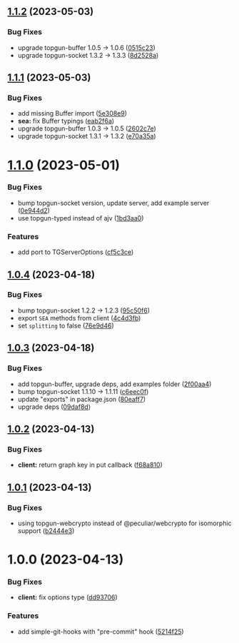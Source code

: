 ## [1.1.2](https://github.com/TopGunBuild/topgun/compare/v1.1.1...v1.1.2) (2023-05-03)


### Bug Fixes

* upgrade topgun-buffer 1.0.5 -> 1.0.6 ([0515c23](https://github.com/TopGunBuild/topgun/commit/0515c231c10417486c8c13c13435af0195556aa0))
* upgrade topgun-socket 1.3.2 -> 1.3.3 ([8d2528a](https://github.com/TopGunBuild/topgun/commit/8d2528a4507675b67e26ae093476f53c05bc269a))

## [1.1.1](https://github.com/TopGunBuild/topgun/compare/v1.1.0...v1.1.1) (2023-05-03)


### Bug Fixes

* add missing Buffer import ([5e308e9](https://github.com/TopGunBuild/topgun/commit/5e308e93c42d02f291120117664630c8f6cfcb45))
* **sea:** fix Buffer typings ([eab2f6a](https://github.com/TopGunBuild/topgun/commit/eab2f6aa6f38d31e1a3d9ab329e1095bd5de439c))
* upgrade topgun-buffer 1.0.3 -> 1.0.5 ([2602c7e](https://github.com/TopGunBuild/topgun/commit/2602c7e09c0a0776677d47b1cc6fc86e23fa5567))
* upgrade topgun-socket 1.3.1 -> 1.3.2 ([e70a35a](https://github.com/TopGunBuild/topgun/commit/e70a35a96377708b661c3a49fad5405f427d9754))

# [1.1.0](https://github.com/TopGunBuild/topgun/compare/v1.0.4...v1.1.0) (2023-05-01)


### Bug Fixes

* bump topgun-socket version, update server, add example server ([0e944d2](https://github.com/TopGunBuild/topgun/commit/0e944d2d2025ca6fea293f55f7fd3256bc38d606))
* use topgun-typed instead of ajv ([1bd3aa0](https://github.com/TopGunBuild/topgun/commit/1bd3aa0fb78c68b84710df86219a3d8980c5a046))


### Features

* add port to TGServerOptions ([cf5c3ce](https://github.com/TopGunBuild/topgun/commit/cf5c3ce0a473b424d27dbda01ec3e8b3891248e6))

## [1.0.4](https://github.com/TopGunBuild/topgun/compare/v1.0.3...v1.0.4) (2023-04-18)


### Bug Fixes

* bump topgun-socket 1.2.2 -> 1.2.3 ([95c50f6](https://github.com/TopGunBuild/topgun/commit/95c50f60a0723f389bf3e4c69c69833d005f56de))
* export `SEA` methods from client ([4c4d3fb](https://github.com/TopGunBuild/topgun/commit/4c4d3fbe37f9f50b270ff779620694446da97202))
* set `splitting` to false ([76e9d46](https://github.com/TopGunBuild/topgun/commit/76e9d46ae7e4fd5255b19d9f3449acd4e81587aa))

## [1.0.3](https://github.com/TopGunBuild/topgun/compare/v1.0.2...v1.0.3) (2023-04-18)


### Bug Fixes

* add topgun-buffer, upgrade deps, add examples folder ([2f00aa4](https://github.com/TopGunBuild/topgun/commit/2f00aa4bf7af5a9bdc21ad421501b495778e55ac))
* bump topgun-socket 1.1.10 -> 1.1.11 ([c6eec0f](https://github.com/TopGunBuild/topgun/commit/c6eec0fa4f20ab1acdbf731c2ab5a8e6eeb523d7))
* update "exports" in package.json ([80eaff7](https://github.com/TopGunBuild/topgun/commit/80eaff74886bd56f4545e75acf223301e0efa5db))
* upgrade deps ([09daf8d](https://github.com/TopGunBuild/topgun/commit/09daf8d20e649c55768910e39e6508353a47f8ac))

## [1.0.2](https://github.com/TopGunBuild/topgun/compare/v1.0.1...v1.0.2) (2023-04-13)


### Bug Fixes

* **client:** return graph key in put callback ([f68a810](https://github.com/TopGunBuild/topgun/commit/f68a8109c4f97443d686031581ea8f71d12eea9e))

## [1.0.1](https://github.com/TopGunBuild/topgun/compare/v1.0.0...v1.0.1) (2023-04-13)


### Bug Fixes

* using topgun-webcrypto instead of @peculiar/webcrypto for isomorphic support ([b2444e3](https://github.com/TopGunBuild/topgun/commit/b2444e38e4df8f6e7e1c1de8aa89962991976bce))

# 1.0.0 (2023-04-13)


### Bug Fixes

* **client:** fix options type ([dd93706](https://github.com/TopGunBuild/topgun/commit/dd93706f3bffb6a613a686609866050ac12daf6e))


### Features

* add simple-git-hooks with "pre-commit" hook ([5214f25](https://github.com/TopGunBuild/topgun/commit/5214f259bff2c4f29efb08b8c66b361a48f4b1b5))
